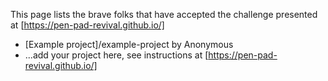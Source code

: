 This page lists the brave folks that have accepted the challenge presented at [https://pen-pad-revival.github.io/]

* [Example project]/example-project by Anonymous
* ...add your project here, see instructions at [https://pen-pad-revival.github.io/]
